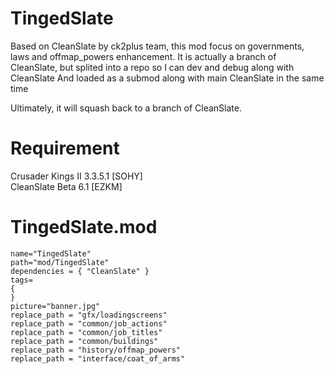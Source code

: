 # TingedSlate
Based on CleanSlate by ck2plus team, this mod focus on governments, laws and offmap_powers enhancement.
It is actually a branch of CleanSlate, but splited into a repo so I can dev and debug along with CleanSlate
And loaded as a submod along with main CleanSlate in the same time

Ultimately, it will squash back to a branch of CleanSlate.
# Requirement
Crusader Kings II 3.3.5.1 [SOHY]  
CleanSlate Beta 6.1 [EZKM]
# TingedSlate.mod
```
name="TingedSlate"
path="mod/TingedSlate"
dependencies = { "CleanSlate" }
tags=
{
}
picture="banner.jpg"
replace_path = "gfx/loadingscreens"
replace_path = "common/job_actions"
replace_path = "common/job_titles"
replace_path = "common/buildings"
replace_path = "history/offmap_powers"
replace_path = "interface/coat_of_arms"
```
